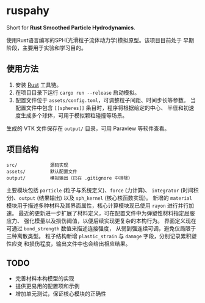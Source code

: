 # ruspahy

Short for **Rust Smoothed Particle Hydrodynamics**.

使用Rust语言编写的SPH(光滑粒子流体动力学)模拟原型。该项目目前处于
早期阶段，主要用于实验和学习目的。


## 使用方法

1. 安装 [Rust](https://www.rust-lang.org/) 工具链。
2. 在项目目录下运行 `cargo run --release` 启动模拟。
3. 配置文件位于 `assets/config.toml`，可调整粒子间距、时间步长等参数。
   当配置文件中包含 `[[spheres]]` 条目时，程序将根据给定的中心、
   半径和初速度生成多个球体，可用于模拟颗粒碰撞等场景。

生成的 VTK 文件保存在 `output/` 目录，可用 Paraview 等软件查看。

## 项目结构

```
src/            源码实现
assets/         默认配置文件
output/         模拟输出（已在 .gitignore 中排除）
```

主要模块包括 `particle` (粒子与系统定义)、`force` (力计算)、
`integrator` (时间积分)、`output` (结果输出) 以及 `sph_kernel`
 (核心核函数实现)。
新增的 `material` 模块用于描述多种材料及其界面属性，核心计算模块现已使用
`rayon` 进行并行加速。
最近的更新进一步扩展了材料定义，可在配置文件中为弹塑性材料指定屈服应力、
强化模量以及损伤阈值，以便后续实现更复杂的本构行为。
界面定义现在可通过 `bond_strength` 数值来描述连接强度，
从弱到强连续可调，避免仅局限于三种离散类型。
粒子结构新增 `plastic_strain` 与 `damage` 字段，分别记录累积塑性应变
和损伤程度，输出文件中也会给出相应结果。

## TODO

- 完善材料本构模型的实现
- 提供更易用的配置项和示例
- 增加单元测试，保证核心模块的正确性
